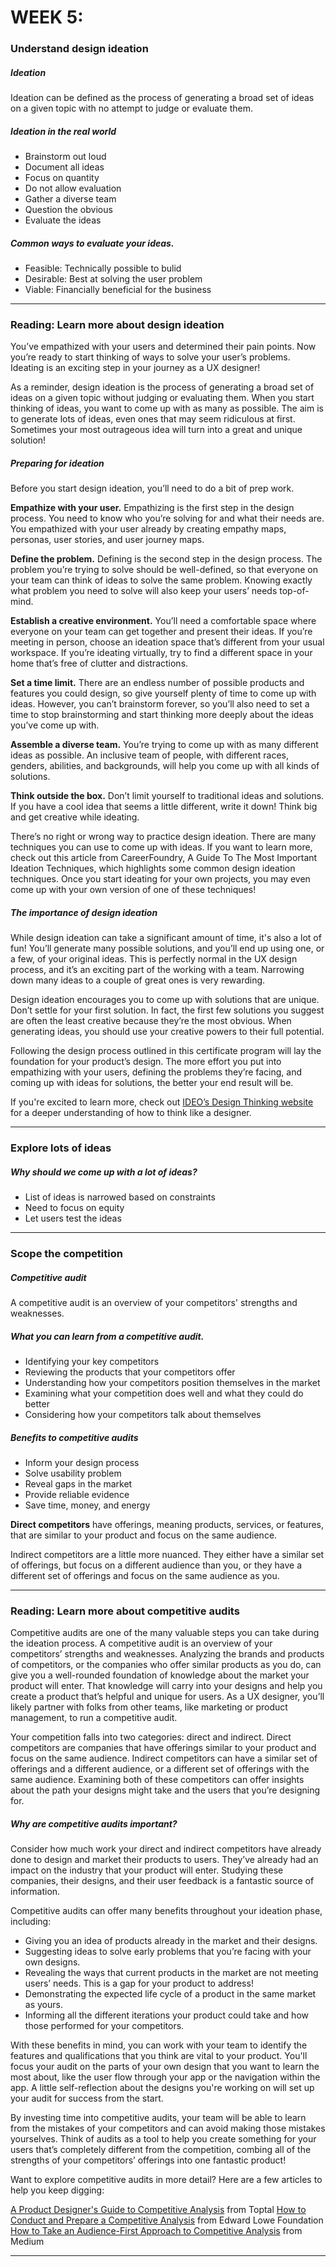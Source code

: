 # WEEK 5: 

### Understand design ideation

##### Ideation 
Ideation can be defined as the process of generating a broad set of ideas on a given topic with no attempt to judge or evaluate them.

##### Ideation in the real world 

- Brainstorm out loud 
- Document all ideas 
- Focus on quantity 
- Do not allow evaluation
- Gather a diverse team 
- Question the obvious 
- Evaluate the ideas 

##### Common ways to evaluate your ideas.

- Feasible: Technically possible to bulid 
- Desirable: Best at solving the user problem 
- Viable: Financially beneficial for the business 

---

### Reading: Learn more about design ideation

You’ve empathized with your users and determined their pain points. Now you’re ready to start thinking of ways to solve your user’s problems. Ideating is an exciting step in your journey as a UX designer! 

As a reminder, design ideation is the process of generating a broad set of ideas on a given topic without judging or evaluating them. When you start thinking of ideas, you want to come up with as many as possible. The aim is to generate lots of ideas, even ones that may seem ridiculous at first. Sometimes your most outrageous idea will turn into a great and unique solution!

##### Preparing for ideation
Before you start design ideation, you’ll need to do a bit of prep work.

**Empathize with your user.** Empathizing is the first step in the design process. You need to know who you’re solving for and what their needs are. You empathized with your user already by creating empathy maps, personas, user stories, and user journey maps. 

**Define the problem.** Defining is the second step in the design process. The problem you’re trying to solve should be well-defined, so that everyone on your team can think of ideas to solve the same problem. Knowing exactly what problem you need to solve will also keep your users’ needs top-of-mind.

**Establish a creative environment.** You’ll need a comfortable space where everyone on your team can get together and present their ideas. If you’re meeting in person, choose an ideation space that’s different from your usual workspace. If you’re ideating virtually, try to find a different space in your home that’s free of clutter and distractions.

**Set a time limit.** There are an endless number of possible products and features you could design, so give yourself plenty of time to come up with ideas. However, you can’t brainstorm forever, so you’ll also need to set a time to stop brainstorming and start thinking more deeply about the ideas you’ve come up with.

**Assemble a diverse team.** You’re trying to come up with as many different ideas as possible. An inclusive team of people, with different races, genders, abilities, and backgrounds, will help you come up with all kinds of solutions.

**Think outside the box.** Don’t limit yourself to traditional ideas and solutions. If you have a cool idea that seems a little different, write it down! Think big and get creative while ideating. 

There’s no right or wrong way to practice design ideation. There are many techniques you can use to come up with ideas. If you want to learn more, check out this article from CareerFoundry, A Guide To The Most Important Ideation Techniques, which highlights some common design ideation techniques. Once you start ideating for your own projects, you may even come up with your own version of one of these techniques!

##### The importance of design ideation

While design ideation can take a significant amount of time, it's also a lot of fun! You’ll generate many possible solutions, and you’ll end up using one, or a few, of your original ideas. This is perfectly normal in the UX design process, and it’s an exciting part of the working with a team. Narrowing down many ideas to a couple of great ones is very rewarding.

Design ideation encourages you to come up with solutions that are unique. Don’t settle for your first solution. In fact, the first few solutions you suggest are often the least creative because they’re the most obvious. When generating ideas, you should use your creative powers to their full potential.

Following the design process outlined in this certificate program will lay the foundation for your product’s design. The more effort you put into empathizing with your users, defining the problems they’re facing, and coming up with ideas for solutions, the better your end result will be. 

If you're excited to learn more, check out [IDEO’s Design Thinking website](https://designthinking.ideo.com/) for a deeper understanding of how to think like a designer. 

---

### Explore lots of ideas

##### Why should we come up with a lot of ideas? 

- List of ideas is narrowed based on constraints 
- Need to focus on equity 
- Let users test the ideas 

---
### Scope the competition 
##### Competitive audit
A competitive audit is an overview of your competitors' strengths and weaknesses.

##### What you can learn from a competitive audit.
- Identifying your key competitors 
- Reviewing the products that your competitors offer
- Understanding how your competitors position themselves in the market 
- Examining what your competition does well and what they could do better 
- Considering how your competitors talk about themselves 

##### Benefits to competitive audits 

- Inform your design process
- Solve usability problem 
- Reveal gaps in the market 
- Provide reliable evidence 
- Save time, money, and energy 

**Direct competitors** have offerings, meaning products, services, or features, that are similar to your product and focus on the same audience.

Indirect competitors are a little more nuanced. They either have a similar set of offerings, but focus on a different audience than you, or they have a different set of offerings and focus on the same audience as you.

---

### Reading: Learn more about competitive audits

Competitive audits are one of the many valuable steps you can take during the ideation process. A competitive audit is an overview of your competitors’ strengths and weaknesses. Analyzing the brands and products of competitors, or the companies who offer similar products as you do, can give you a well-rounded foundation of knowledge about the market your product will enter. That knowledge will carry into your designs and help you create a product that’s helpful and unique for users. As a UX designer, you’ll likely partner with folks from other teams, like marketing or product management, to run a competitive audit. 

Your competition falls into two categories: direct and indirect. Direct competitors are companies that have offerings similar to your product and focus on the same audience. Indirect competitors can have a similar set of offerings and a different audience, or a different set of offerings with the same audience. Examining both of these competitors can offer insights about the path your designs might take and the users that you’re designing for. 

##### Why are competitive audits important?

Consider how much work your direct and indirect competitors have already done to design and market their products to users. They’ve already had an impact on the industry that your product will enter. Studying these companies, their designs, and their user feedback is a fantastic source of information. 

Competitive audits can offer many benefits throughout your ideation phase, including:

- Giving you an idea of products already in the market and their designs. 
- Suggesting ideas to solve early problems that you’re facing with your own designs. 
- Revealing the ways that current products in the market are not meeting users’ needs. This is a gap for your product to address!
- Demonstrating the expected life cycle of a product in the same market as yours.
- Informing all the different iterations your product could take and how those performed for your competitors. 

With these benefits in mind, you can work with your team to identify the features and qualifications that you think are vital to your product. You'll focus your audit on the parts of your own design that you want to learn the most about, like the user flow through your app or the navigation within the app. A little self-reflection about the designs you're working on will set up your audit for success from the start. 

By investing time into competitive audits, your team will be able to learn from the mistakes of your competitors and can avoid making those mistakes yourselves. Think of audits as a tool to help you create something for your users that’s completely different from the competition, combing all of the strengths of your competitors’ offerings into one fantastic product!

Want to explore competitive audits in more detail? Here are a few articles to help you keep digging:

[A Product Designer's Guide to Competitive Analysis](https://www.toptal.com/product-managers/freelance/product-designer-guide-to-competitive-analysis) from Toptal
[How to Conduct and Prepare a Competitive Analysis](https://edwardlowe.org/how-to-conduct-and-prepare-a-competitive-analysis/) from Edward Lowe Foundation
[How to Take an Audience-First Approach to Competitive Analysis](https://medium.com/@IndiaAM/how-to-take-an-audience-first-approach-to-competitive-analysis-df0d197d9fa3) from Medium

---













